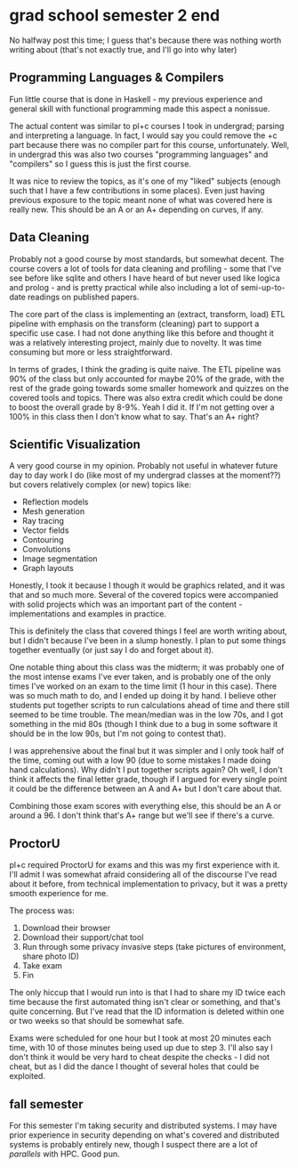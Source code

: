 # grad school semester 2 end

No halfway post this time; I guess that's because there was nothing worth
writing about (that's not exactly true, and I'll go into why later)

## Programming Languages & Compilers

Fun little course that is done in Haskell - my previous experience and general
skill with functional programming made this aspect a nonissue.

The actual content was similar to pl+c courses I took in undergrad; parsing and
interpreting a language. In fact, I would say you could remove the +c part
because there was no compiler part for this course, unfortunately. Well, in
undergrad this was also two courses "programming languages" and "compilers" so I
guess this is just the first course.

It was nice to review the topics, as it's one of my "liked" subjects (enough
such that I have a few contributions in some places). Even just having previous
exposure to the topic meant none of what was covered here is really new. This
should be an A or an A+ depending on curves, if any.

## Data Cleaning

Probably not a good course by most standards, but somewhat decent. The course
covers a lot of tools for data cleaning and profiling - some that I've see
before like sqlite and others I have heard of but never used like logica and
prolog - and is pretty practical while also including a lot of semi-up-to-date
readings on published papers.

The core part of the class is implementing an (extract, transform, load) ETL
pipeline with emphasis on the transform (cleaning) part to support a specific
use case. I had not done anything like this before and thought it was a
relatively interesting project, mainly due to novelty. It was time consuming but
more or less straightforward.

In terms of grades, I think the grading is quite naive. The ETL pipeline was 90%
of the class but only accounted for maybe 20% of the grade, with the rest of the
grade going towards some smaller homework and quizzes on the covered tools and
topics. There was also extra credit which could be done to boost the overall
grade by 8-9%. Yeah I did it. If I'm not getting over a 100% in this class then
I don't know what to say. That's an A+ right?

## Scientific Visualization

A very good course in my opinion. Probably not useful in whatever future day to
day work I do (like most of my undergrad classes at the moment??) but covers
relatively complex (or new) topics like:

- Reflection models
- Mesh generation
- Ray tracing
- Vector fields
- Contouring
- Convolutions
- Image segmentation
- Graph layouts

Honestly, I took it because I though it would be graphics related, and it was
that and so much more. Several of the covered topics were accompanied with solid
projects which was an important part of the content - implementations and
examples in practice.

This is definitely the class that covered things I feel are worth writing about,
but I didn't because I've been in a slump honestly. I plan to put some things
together eventually (or just say I do and forget about it).

One notable thing about this class was the midterm; it was probably one of the
most intense exams I've ever taken, and is probably one of the only times I've
worked on an exam to the time limit (1 hour in this case). There was so much
math to do, and I ended up doing it by hand. I believe other students put
together scripts to run calculations ahead of time and there still seemed to be
time trouble. The mean/median was in the low 70s, and I got something in the mid
80s (though I think due to a bug in some software it should be in the low 90s,
but I'm not going to contest that).

I was apprehensive about the final but it was simpler and I only took half of
the time, coming out with a low 90 (due to some mistakes I made doing hand
calculations). Why didn't I put together scripts again? Oh well, I don't think
it affects the final letter grade, though if I argued for every single point it
could be the difference between an A and A+ but I don't care about that.

Combining those exam scores with everything else, this should be an A or around
a 96. I don't think that's A+ range but we'll see if there's a curve.

## ProctorU

pl+c required ProctorU for exams and this was my first experience with it. I'll
admit I was somewhat afraid considering all of the discourse I've read about it
before, from technical implementation to privacy, but it was a pretty smooth
experience for me.

The process was:

1. Download their browser
2. Download their support/chat tool
3. Run through some privacy invasive steps (take pictures of environment, share
   photo ID)
4. Take exam
5. Fin

The only hiccup that I would run into is that I had to share my ID twice each
time because the first automated thing isn't clear or something, and that's
quite concerning. But I've read that the ID information is deleted within one or
two weeks so that should be somewhat safe.

Exams were scheduled for one hour but I took at most 20 minutes each time, with
10 of those minutes being used up due to step 3. I'll also say I don't think it
would be very hard to cheat despite the checks - I did not cheat, but as I did
the dance I thought of several holes that could be exploited.

## fall semester

For this semester I'm taking security and distributed systems. I may have prior
experience in security depending on what's covered and distributed systems is
probably entirely new, though I suspect there are a lot of _parallels_ with HPC.
Good pun.
